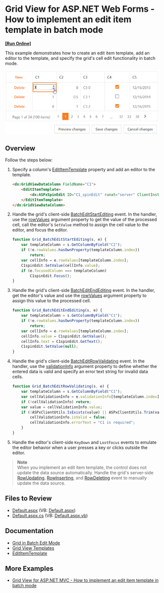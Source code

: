 # Grid View for ASP.NET Web Forms - How to implement an edit item template in batch mode
<!-- run online -->
**[[Run Online]](https://codecentral.devexpress.com/t115096/)**
<!-- run online end -->

This example demonstrates how to create an edit item template, add an editor to the template, and specify the grid's cell edit functionality in batch mode.

![EditItemTemplate](editItemTemplate.png)

## Overview

Follow the steps below:

1. Specify a column's [EditItemTemplate](https://docs.devexpress.devx/AspNet/DevExpress.Web.GridViewDataColumn.EditItemTemplate?p=netframework) property and add an editor to the template.

    ```aspx
    <dx:GridViewDataColumn FieldName="C1">
        <EditItemTemplate>
            <dx:ASPxSpinEdit ID="C1_spinEdit" runat="server" ClientInstanceName="C1spinEdit" Width="100%" />
        </EditItemTemplate>
    </dx:GridViewDataColumn>
    ```

2. Handle the grid's client-side [BatchEditStartEditing](https://docs.devexpress.devx/AspNet/js-ASPxClientGridView.BatchEditStartEditing) event. In the handler, use the [rowValues](https://docs.devexpress.devx/AspNet/js-ASPxClientGridViewBatchEditStartEditingEventArgs.rowValues) argument property to get the value of the processed cell, call the editor's `SetValue` method to assign the cell value to the editor, and focus the editor.

    ```js
    function Grid_BatchEditStartEditing(s, e) {
        var templateColumn = s.GetColumnByField("C1");
        if (!e.rowValues.hasOwnProperty(templateColumn.index))
            return;
        var cellInfo = e.rowValues[templateColumn.index];
        C1spinEdit.SetValue(cellInfo.value);
        if (e.focusedColumn === templateColumn)
            C1spinEdit.Focus();
    }
    ```

3. Handle the grid's client-side [BatchEditEndEditing](https://docs.devexpress.devx/AspNet/js-ASPxClientGridView.BatchEditEndEditing) event. In the handler, get the editor's value and use the [rowValues](https://docs.devexpress.devx/AspNet/js-ASPxClientGridViewBatchEditEndEditingEventArgs.rowValues) argument property to assign this value to the processed cell.

    ```js
    function Grid_BatchEditEndEditing(s, e) {
        var templateColumn = s.GetColumnByField("C1");
        if (!e.rowValues.hasOwnProperty(templateColumn.index))
            return;
        var cellInfo = e.rowValues[templateColumn.index];
        cellInfo.value = C1spinEdit.GetValue();
        cellInfo.text = C1spinEdit.GetText();
        C1spinEdit.SetValue(null);
    }
    ```

4. Handle the grid's client-side [BatchEditRowValidating](https://docs.devexpress.devx/AspNet/js-ASPxClientGridView.BatchEditRowValidating) event. In the handler, use the [validationInfo](https://docs.devexpress.devx/AspNet/js-ASPxClientGridViewBatchEditRowValidatingEventArgs.validationInfo) argument property to define whether the entered data is valid and specify an error text string for invalid data cells.

    ```js
    function Grid_BatchEditRowValidating(s, e) {
        var templateColumn = s.GetColumnByField("C1");
        var cellValidationInfo = e.validationInfo[templateColumn.index];
        if (!cellValidationInfo) return;
        var value = cellValidationInfo.value;
        if (!ASPxClientUtils.IsExists(value) || ASPxClientUtils.Trim(value) === "") {
            cellValidationInfo.isValid = false;
            cellValidationInfo.errorText = "C1 is required";
        }
    }
    ```

5. Handle the editor's client-side `KeyDown` and `LostFocus` events to emulate the editor behavior when a user presses a key or clicks outside the editor.

> **Note**  
> When you implement an edit item template, the control does not update the data source automatically. Handle the grid's server-side [RowUpdating](https://docs.devexpress.devx/AspNet/DevExpress.Web.ASPxGridView.RowUpdating), [RowInserting](https://docs.devexpress.devx/AspNet/DevExpress.Web.ASPxGridView.RowInserting), and [RowDeleting](https://docs.devexpress.devx/AspNet/DevExpress.Web.ASPxGridView.RowDeleting) event to manually update the data source.


## Files to Review

* [Default.aspx](./CS/Default.aspx) (VB: [Default.aspx](./VB/Default.aspx))
* [Default.aspx.cs](./CS/Default.aspx.cs) (VB: [Default.aspx.vb](./VB/Default.aspx.vb))

## Documentation

* [Grid in Batch Edit Mode](https://docs.devexpress.com/AspNet/16443/components/grid-view/concepts/edit-data/batch-edit-mode)
* [Grid View Templates](https://docs.devexpress.com/AspNet/3718/components/grid-view/concepts/templates)
* [EditItemTemplate](https://docs.devexpress.devx/AspNet/DevExpress.Web.GridViewDataColumn.EditItemTemplate)

## More Examples

* [Grid View for ASP.NET MVC - How to implement an edit item template in batch mode](https://github.com/DevExpress-Examples/gridview-batch-editing-a-simple-implementation-of-an-edititem-template-t115130)
